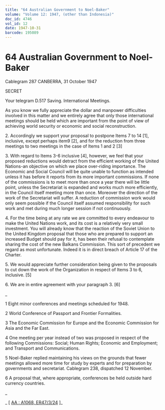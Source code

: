 ```yaml
---
title: "64 Australian Government to Noel-Baker"
volume: "Volume 12: 1947, (other than Indonesia)"
doc_id: 4746
vol_id: 12
date: 1947-10-31
barcode: 195089
---
```


# 64 Australian Government to Noel-Baker

Cablegram 287 CANBERRA, 31 October 1947

SECRET

Your telegram D.517 Saving. International Meetings.

As you know we fully appreciate the dollar and manpower difficulties involved in this matter and we entirely agree that only those international meetings should be held which are important from the point of view of achieving world security or economic and social reconstruction.

2\. Accordingly we support your proposal to postpone Items 7 to 14 [1], inclusive, except perhaps item9 [2], and for the reduction from three meetings to two meetings in the case of Items 1 and 2 [3]

3\. With regard to Items 3-6 inclusive [4], however, we feel that your proposed reductions would detract from the efficient working of the United Nations-an objective on which we place over-riding importance. The Economic and Social Council will be quite unable to function as intended unless it has before it reports from its more important commissions. If none of the commissions is to meet more than once a year there will be little point, unless the Secretariat is expanded and works much more efficiently, in the Council itself meeting more than once. Moreover the direction of the work of the Secretariat will suffer. A reduction of commission work would only seem possible if the Council itself assumed responsibility for such work and met during much longer session if not continuously.

4\. For the time being at any rate we are committed to every endeavour to make the United Nations work, and its cost is a relatively very small investment. You will already know that the reaction of the Soviet Union to the United Kingdom proposal that those who are prepared to support an increased Budget should pay for it, has been their refusal to contemplate sharing the cost of the new Balkans Commission. This sort of precedent we regard as most unfortunate. Indeed it is in direct breach of Article 17 of the Charter.

5\. We would appreciate further consideration being given to the proposals to cut down the work of the Organization in respect of Items 3 to 6, inclusive. [5]

6\. We are in entire agreement with your paragraph 3. [6]

_

1 Eight minor conferences and meetings scheduled for 1948.

2 World Conference of Passport and Frontier Formalities.

3 The Economic Commission for Europe and the Economic Commission for Asia and the Far East.

4 One meeting per year instead of two was proposed in respect of the following Commissions: Social; Human Rights; Economic and Employment; and Transport and Communications.

5 Noel-Baker replied maintaining his views on the grounds that fewer meetings allowed more time for study by experts and for preparation by governments and secretariat. Cablegram 238, dispatched 12 November.

6 A proposal that, where appropriate, conferences be held outside hard currency countries.

_

_ [ [AA : A1068, ER47/3/24](http://www.naa.gov.au/cgi-bin/Search?O=I&Number=195089) ]_

